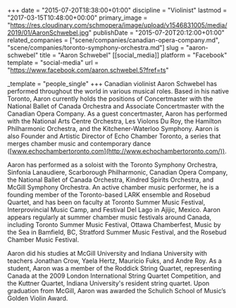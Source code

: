 +++
date = "2015-07-20T18:38:00+01:00"
discipline = "Violinist"
lastmod = "2017-03-15T10:48:00+00:00"
primary_image = "https://res.cloudinary.com/schmopera/image/upload/v1546831005/media/2019/01/AaronSchwebel.jpg"
publishDate = "2015-07-20T20:12:00+01:00"
related_companies = ["scene/companies/canadian-opera-company.md", "scene/companies/toronto-symphony-orchestra.md"]
slug = "aaron-schwebel"
title = "Aaron Schwebel"
[[social_media]]
platform = "Facebook"
template = "social-media"
url = "https://www.facebook.com/aaron.schwebel.5?fref=ts"

_template = "people_single"
+++
Canadian violinist Aaron Schwebel has performed throughout the world in various musical roles. Based in his native Toronto, Aaron currently holds the positions of Concertmaster with the National Ballet of Canada Orchestra and Associate Concertmaster with the Canadian Opera Company. As a guest concertmaster, Aaron has performed with the National Arts Centre Orchestra, Les Violons Du Roy, the Hamilton Philharmonic Orchestra, and the Kitchener-Waterloo Symphony. Aaron is also Founder and Artistic Director of Echo Chamber Toronto, a series that merges chamber music and contemporary dance ([www.echochambertoronto.com](http://www.echochambertoronto.com/)).

Aaron has performed as a soloist with the Toronto Symphony Orchestra, Sinfonia Lanaudiere, Scarborough Philharmonic, Canadian Opera Company, the National Ballet of Canada Orchestra, Kindred Spirits Orchestra, and McGill Symphony Orchestra. An active chamber music performer, he is a founding member of the Toronto-based LARK ensemble and Rosebud Quartet, and has been on faculty at Toronto Summer Music Festival, Interprovincial Music Camp, and Festival Del Lago in Ajijic, Mexico. Aaron appears regularly at summer chamber music festivals around Canada, including Toronto Summer Music Festival, Ottawa Chamberfest, Music by the Sea in Bamfield, BC, Stratford Summer Music Festival, and the Rosebud Chamber Music Festival.

Aaron did his studies at McGill University and Indiana University with teachers Jonathan Crow, Yaela Hertz, Mauricio Fuks, and Andre Roy. As a student, Aaron was a member of the Roddick String Quartet, representing Canada at the 2009 London International String Quartet Competition, and the Kuttner Quartet, Indiana University's resident string quartet. Upon graduation from McGill, Aaron was awarded the Schulich School of Music’s Golden Violin Award.